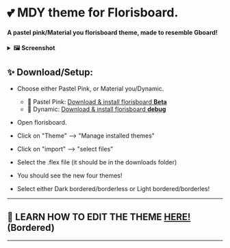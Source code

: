 <h1> 💕 MDY theme for Florisboard.</h1>
<h4> A pastel pink/Material you florisboard theme, made to resemble Gboard!</h4>

<details>
<summary><b>🖼️ Screenshot</b></summary>
  
</h2>

---

## Bordered:
<img src="https://github.com/TeaEndsAcronyms/Gboard-for-Florisboard-theme/assets/123305689/cd5c584d-ecc9-4377-8e69-4bd5a3d4df12" alt="Bordered" border="0" width="500">

---
## Borderless:
<img src="https://github.com/TeaEndsAcronyms/Gboard-for-Florisboard-theme/assets/123305689/5514f54c-6e15-4ff9-8c3e-53ce49eca6ee" alt="Bordered" border="0" width="500">


---

</details>

## ✨ Download/Setup:

- Choose either Pastel Pink, or Material you/Dynamic.

  - 🩷 Pastel Pink: [Download & install florisboard **Beta**](https://apt.izzysoft.de/fdroid/index/apk/dev.patrickgold.florisboard.beta)
  - 🎨 Dynamic: [Download & install florisboard **debug**](https://www.mediafire.com/file/pywec1eo0iqze0j/dev.patrickgold.florisboard.debug.apk/file)

- Open florisboard.

- Click on "Theme" --> "Manage installed themes"

- Click on "import" --> "select files"

- Select the .flex file (it should be in the downloads folder)

- You should see the new four themes!

- Select either Dark bordered/borderless or Light bordered/borderles!

---
## 📝 LEARN HOW TO EDIT THE THEME [HERE!](https://github.com/TeaEndsAcronyms/Gboard-for-Florisboard-theme/blob/main/Editing%20Guide.md) (Bordered)
---

